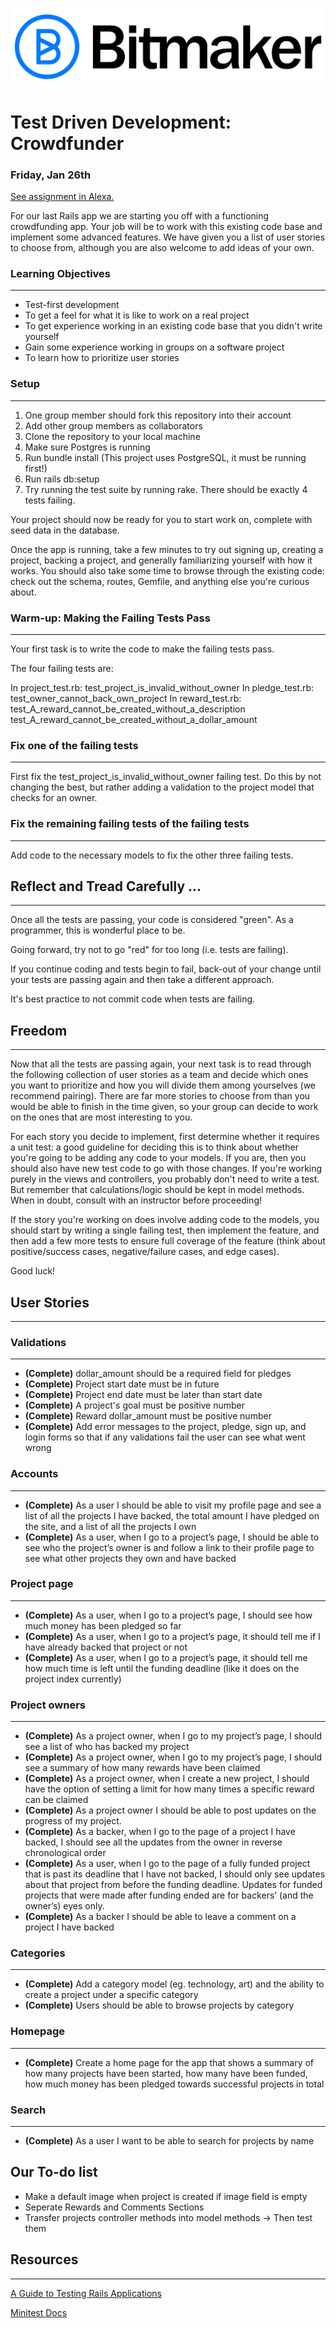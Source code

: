 ![Bitmaker](https://github.com/johncarlolopez/bitmaker-reference/blob/master/bitmakerlogo.svg)
# Test Driven Development: Crowdfunder
### Friday, Jan 26th


[See assignment in Alexa.](https://alexa.bitmaker.co/wdi/may-2017/assignments/2393/latest)

For our last Rails app we are starting you off with a functioning crowdfunding app. Your job will be to work with this existing code base and implement some advanced features. We have given you a list of user stories to choose from, although you are also welcome to add ideas of your own.

### Learning Objectives
___
  * Test-first development
  * To get a feel for what it is like to work on a real project
  * To get experience working in an existing code base that you didn't write yourself
  * Gain some experience working in groups on a software project
  * To learn how to prioritize user stories
### Setup
___
1. One group member should fork this repository into their account
2. Add other group members as collaborators
3. Clone the repository to your local machine
4. Make sure Postgres is running
5. Run bundle install (This project uses PostgreSQL, it must be running first!)
6. Run rails db:setup
7. Try running the test suite by running rake. There should be exactly 4 tests failing.  

Your project should now be ready for you to start work on, complete with seed data in the database.

Once the app is running, take a few minutes to try out signing up, creating a project, backing a project, and generally familiarizing yourself with how it works. You should also take some time to browse through the existing code: check out the schema, routes, Gemfile, and anything else you're curious about.

### Warm-up: Making the Failing Tests Pass
___
Your first task is to write the code to make the failing tests pass.

The four failing tests are:

In project_test.rb: test_project_is_invalid_without_owner
In pledge_test.rb: test_owner_cannot_back_own_project
In reward_test.rb:  
  test_A_reward_cannot_be_created_without_a_description
  test_A_reward_cannot_be_created_without_a_dollar_amount

### Fix one of the failing tests
___
First fix the test_project_is_invalid_without_owner failing test. Do this by not changing the best, but rather adding a validation to the project model that checks for an owner.

### Fix the remaining failing tests of the failing tests
___
Add code to the necessary models to fix the other three failing tests.

## Reflect and Tread Carefully ...
___
Once all the tests are passing, your code is considered "green". As a programmer, this is wonderful place to be.

Going forward, try not to go "red" for too long (i.e. tests are failing).

If you continue coding and tests begin to fail, back-out of your change until your tests are passing again and then take a different approach.

It's best practice to not commit code when tests are failing.

## Freedom
___
Now that all the tests are passing again, your next task is to read through the following collection of user stories as a team and decide which ones you want to prioritize and how you will divide them among yourselves (we recommend pairing). There are far more stories to choose from than you would be able to finish in the time given, so your group can decide to work on the ones that are most interesting to you.

For each story you decide to implement, first determine whether it requires a unit test: a good guideline for deciding this is to think about whether you're going to be adding any code to your models. If you are, then you should also have new test code to go with those changes. If you're working purely in the views and controllers, you probably don't need to write a test. But remember that calculations/logic should be kept in model methods. When in doubt, consult with an instructor before proceeding!

If the story you're working on does involve adding code to the models, you should start by writing a single failing test, then implement the feature, and then add a few more tests to ensure full coverage of the feature (think about positive/success cases, negative/failure cases, and edge cases).

Good luck!

## User Stories
___
### Validations
___
  * **(Complete)** dollar_amount should be a required field for pledges
  * **(Complete)** Project start date must be in future
  * **(Complete)** Project end date must be later than start date
  * **(Complete)** A project's goal must be positive number
  * **(Complete)** Reward dollar_amount must be positive number
  * **(Complete)** Add error messages to the project, pledge, sign up, and login forms so that if any validations fail the user can see what went wrong
### Accounts
___
  * **(Complete)** As a user I should be able to visit my profile page and see a list of all the projects I have backed, the total amount I have pledged on the site, and a list of all the projects I own
  * **(Complete)** As a user, when I go to a project’s page, I should be able to see who the project’s owner is and follow a link to their profile page to see what other projects they own and have backed
### Project page
___
  * **(Complete)** As a user, when I go to a project’s page, I should see how much money has been pledged so far
  * **(Complete)** As a user, when I go to a project’s page, it should tell me if I have already backed that project or not
  * **(Complete)** As a user, when I go to a project’s page, it should tell me how much time is left until the funding deadline (like it does on the project index currently)
### Project owners
___
  * **(Complete)** As a project owner, when I go to my project’s page, I should see a list of who has backed my project
  * **(Complete)** As a project owner, when I go to my project’s page, I should see a summary of how many rewards have been claimed
  * **(Complete)** As a project owner, when I create a new project, I should have the option of setting a limit for how many times a specific reward can be claimed
  * **(Complete)** As a project owner I should be able to post updates on the progress of my project.
  * **(Complete)** As a backer, when I go to the page of a project I have backed, I should see all the updates from the owner in reverse chronological order
  * **(Complete)** As a user, when I go to the page of a fully funded project that is past its deadline that I have not backed, I should only see updates about that project from before the funding deadline. Updates for funded projects that were made after funding ended are for backers’ (and the owner’s) eyes only.
  * **(Complete)** As a backer I should be able to leave a comment on a project I have backed
### Categories
___
  * **(Complete)** Add a category model (eg. technology, art) and the ability to create a project under a specific category
  * **(Complete)** Users should be able to browse projects by category
### Homepage
___
  * **(Complete)** Create a home page for the app that shows a summary of how many projects have been started, how many have been funded, how much money has been pledged towards successful projects in total
### Search
___
  * **(Complete)** As a user I want to be able to search for projects by name


## Our To-do list 

* Make a default image when project is created if image field is empty
* Seperate Rewards and Comments Sections
* Transfer projects controller methods into model methods -> Then test them


## Resources
___
  [A Guide to Testing Rails Applications](http://guides.rubyonrails.org/testing.html)

  [Minitest Docs](http://docs.seattlerb.org/minitest/)
